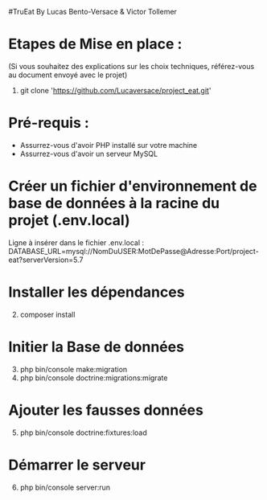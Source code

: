 #TruEat By Lucas Bento-Versace & Victor Tollemer


# Etapes de Mise en place :
(Si vous souhaitez des explications sur les choix techniques, référez-vous au document envoyé avec le projet)

1.  git clone 'https://github.com/Lucaversace/project_eat.git'

# Pré-requis :
- Assurrez-vous d'avoir PHP installé sur votre machine
- Assurrez-vous d'avoir un serveur MySQL

# Créer un fichier d'environnement de base de données à la racine du projet (.env.local)
Ligne à insérer dans le fichier .env.local : DATABASE_URL=mysql://NomDuUSER:MotDePasse@Adresse:Port/project-eat?serverVersion=5.7

# Installer les dépendances
2. composer install

# Initier la Base de données
3. php bin/console make:migration
4. php bin/console doctrine:migrations:migrate

# Ajouter les fausses données 
5. php bin/console doctrine:fixtures:load

# Démarrer le serveur
6. php bin/console server:run


